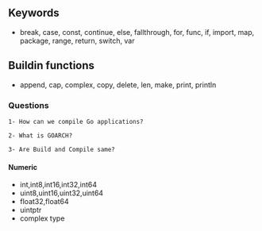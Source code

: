 ## Keywords
- break, case, const, continue, else, fallthrough, for, func, if, import, map, package, range, return, switch, var

## Buildin functions
- append, cap, complex, copy, delete, len, make, print, println

### Questions

    1- How can we compile Go applications?

    2- What is GOARCH?

    3- Are Build and Compile same?

#### Numeric

- int,int8,int16,int32,int64
- uint8,uint16,uint32,uint64
- float32,float64
- uintptr
- complex type 
